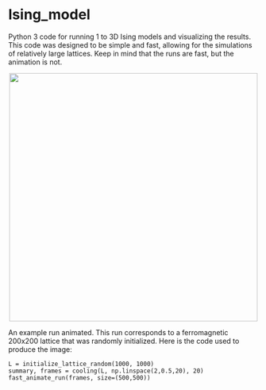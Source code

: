 # Ising_model

Python 3 code for running 1 to 3D Ising models and visualizing the results. 
This code was designed to be simple and fast, allowing for the simulations of relatively large lattices.
Keep in mind that the runs are fast, but the animation is not.

<p align="center">
<img src="./run_cooling.gif" width="500" height="500"/>
</p>

An example run animated. This run corresponds to a ferromagnetic 200x200 lattice that was randomly initialized.
Here is the code used to produce the image:

```
L = initialize_lattice_random(1000, 1000)
summary, frames = cooling(L, np.linspace(2,0.5,20), 20)
fast_animate_run(frames, size=(500,500))
```

